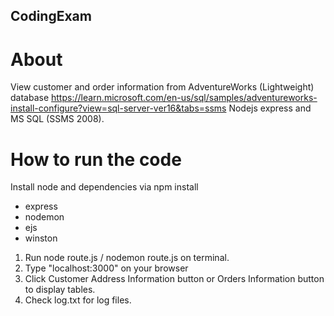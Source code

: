 ## CodingExam

# About
View customer and order information from AdventureWorks (Lightweight) database https://learn.microsoft.com/en-us/sql/samples/adventureworks-install-configure?view=sql-server-ver16&tabs=ssms Nodejs express and MS SQL (SSMS 2008).

# How to run the code
Install node and dependencies via npm install
- express
- nodemon
- ejs
- winston

1. Run node route.js / nodemon route.js on terminal.
2. Type "localhost:3000" on your browser
3. Click Customer Address Information button or Orders Information button to display tables.
4. Check log.txt for log files.
